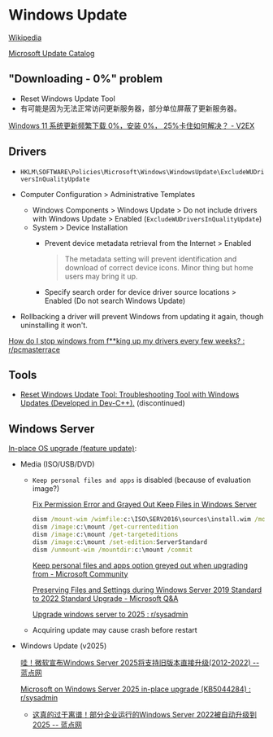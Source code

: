 # Windows Update
[Wikipedia](https://en.wikipedia.org/wiki/Windows_Update)

[Microsoft Update Catalog](https://www.catalog.update.microsoft.com/home.aspx)

## "Downloading - 0%" problem
- Reset Windows Update Tool
- 有可能是因为无法正常访问更新服务器，部分单位屏蔽了更新服务器。

[Windows 11 系统更新频繁下载 0%，安装 0%， 25%卡住如何解决？ - V2EX](https://fast.v2ex.com/t/975548)

## Drivers
- `HKLM\SOFTWARE\Policies\Microsoft\Windows\WindowsUpdate\ExcludeWUDriversInQualityUpdate`

- Computer Configuration > Administrative Templates
  - Windows Components > Windows Update > Do not include drivers with Windows Update > Enabled (`ExcludeWUDriversInQualityUpdate`)
  - System > Device Installation
    - Prevent device metadata retrieval from the Internet > Enabled

      > The metadata setting will prevent identification and download of correct device icons. Minor thing but home users may bring it up.
    - Specify search order for device driver source locations > Enabled (Do not search Windows Update)

- Rollbacking a driver will prevent Windows from updating it again, though uninstalling it won't.

[How do I stop windows from f\*\*king up my drivers every few weeks? : r/pcmasterrace](https://www.reddit.com/r/pcmasterrace/comments/12ggm4t/how_do_i_stop_windows_from_fking_up_my_drivers/)

## Tools
- [Reset Windows Update Tool: Troubleshooting Tool with Windows Updates (Developed in Dev-C++).](https://github.com/ManuelGil/Reset-Windows-Update-Tool) (discontinued)

## Windows Server
[In-place OS upgrade (feature update)](https://learn.microsoft.com/en-us/windows-server/get-started/install-upgrade-migrate#in-place-os-upgrade-feature-update):
- Media (ISO/USB/DVD)
  - `Keep personal files and apps` is disabled (because of evaluation image?)

    [Fix Permission Error and Grayed Out Keep Files in Windows Server](https://www.dozersystems.com/fix-you-dont-have-permission-error-and-grayed-out-keep-personal-files-and-apps-option-during-windows-server-in-place-upgrade/)
    ```cmd
    dism /mount-wim /wimfile:c:\ISO\SERV2016\sources\install.wim /mountdir:c:\mount /index:2
    dism /image:c:\mount /get-currentedition
    dism /image:c:\mount /get-targeteditions
    dism /image:c:\mount /set-edition:ServerStandard
    dism /unmount-wim /mountdir:c:\mount /commit
    ```
    [Keep personal files and apps option greyed out when upgrading from - Microsoft Community](https://answers.microsoft.com/en-us/windowserver/forum/all/keep-personal-files-and-apps-option-greyed-out/15b6fd41-6cce-4769-8fc0-b42c7f4c65f3)

    [Preserving Files and Settings during Windows Server 2019 Standard to 2022 Standard Upgrade - Microsoft Q&A](https://learn.microsoft.com/en-us/answers/questions/1817866/preserving-files-and-settings-during-windows-serve)

    [Upgrade windows server to 2025 : r/sysadmin](https://www.reddit.com/r/sysadmin/comments/1gyocoo/upgrade_windows_server_to_2025/)

  - Acquiring update may cause crash before restart

- Windows Update (v2025)

  [哇！微软宣布Windows Server 2025将支持旧版本直接升级(2012-2022) -- 蓝点网](https://www.landiannews.com/archives/103145.html)

  [Microsoft on Windows Server 2025 in-place upgrade (KB5044284) : r/sysadmin](https://www.reddit.com/r/sysadmin/comments/1gnketk/microsoft_on_windows_server_2025_inplace_upgrade/)
  - [这真的过于离谱！部分企业运行的Windows Server 2022被自动升级到2025 -- 蓝点网](https://www.landiannews.com/archives/106464.html)
